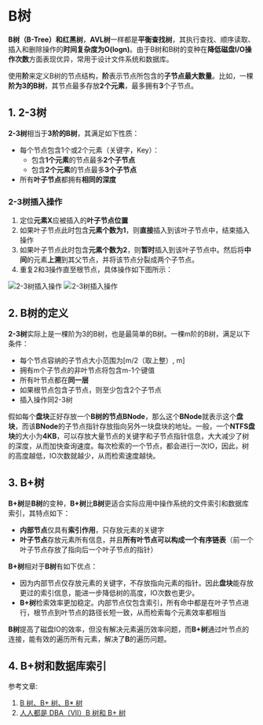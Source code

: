 # B树
**B树（B-Tree）**和**红黑树**，**AVL树**一样都是**平衡查找树**，其执行查找、顺序读取、插入和删除操作的**时间复杂度为O(logn)**。由于B树和B树的变种在**降低磁盘I/O操作次数**方面表现优异，常用于设计文件系统和数据库。

使用**阶**来定义B树的节点结构，**阶**表示节点所包含的**子节点最大数量**。比如，一棵**阶为3的B树**，其节点最多存放**2个元素**，最多拥有**3**个子节点。

## 1. 2-3树
**2-3树**相当于**3阶的B树**，其满足如下性质：
* 每个节点包含1个或2个元素（关键字，Key）：
    - 包含**1个元素**的节点最多**2个子节点**
    - 包含**2个元素**的节点最多**3个子节点**
* 所有**叶子节点**都拥有**相同的深度**

### 2-3树插入操作
1. 定位**元素X**应被插入的**叶子节点位置**
2. 如果叶子节点此时包含**元素个数为1**，则**直接**插入到该叶子节点中，结束插入操作
3. 如果叶子节点此时包含**元素个数为2**，则**暂时**插入到该叶子节点中。然后将**中间**的元素**上溯**到其父节点，并将该节点分裂成两个子节点。
4. 重复2和3操作直至根节点，具体操作如下图所示：

![2-3树插入操作](https://github.com/leechengpeng/Note/blob/master/Resources/Images/2_3_tree1.gif)
![2-3树插入操作](https://github.com/leechengpeng/Note/blob/master/Resources/Images/2_3_tree2.gif)

## 2. B树的定义
**2-3树**实际上是一棵阶为3的B树，也是最简单的B树。一棵m阶的B树，满足以下条件：
* 每个节点容纳的子节点大小范围为[m/2（取上整）, m]
* 拥有m个子节点的非叶节点将包含m-1个键值
* 所有叶节点都在**同一层**
* 如果根节点包含子节点，则至少包含2个子节点
* 插入操作同2-3树

假如每个**盘块**正好存放一个**B树的节点BNode**，那么这个**BNode**就表示这个**盘块**，而该**BNode**的子节点指针存放指向另外一块盘块的地址。一般，一个**NTFS盘块**的大小为**4KB**，可以存放大量节点的关键字和子节点指针信息，大大减少了树的深度，从而加快查询速度。每次检索的一个节点，都会进行一次IO，因此，树的高度越低，IO次数就越少，从而检索速度越快。

## 3. B+树
**B+树**是**B树**的变种，**B+树**比**B树**更适合实际应用中操作系统的文件索引和数据库索引，其特点如下：
* **内部节点**仅具有**索引作用**，只存放元素的关键字
* **叶子节点**存放元素所有信息，并且**所有叶节点可以构成一个有序链表**（前一个叶子节点存放了指向后一个叶子节点的指针）

**B+树**相对于**B树**有如下优点：
* 因为内部节点仅存放元素的关键字，不存放指向元素的指针。因此**盘块**能存放更过的索引信息，能进一步降低树的高度，IO次数也更少。
* **B+树**检索效率更加稳定。内部节点仅包含索引，所有命中都是在叶子节点进行，根节点到叶节点的路径长短一致，从而检索每个元素效率都相当

**B树**提高了磁盘IO的效率，但没有解决元素遍历效率问题，而**B+树**通过叶节点的连接，能有效的遍历所有元素，解决了**B**的遍历问题。

## 4. B+树和数据库索引



参考文章: 
1. [B 树、B+ 树、B\* 树](http://www.cnblogs.com/Bob-FD/archive/2012/06/20/2556505.html)
2. [人人都是 DBA（VII）B 树和 B+ 树](http://www.cnblogs.com/gaochundong/p/btree_and_bplustree.html)
